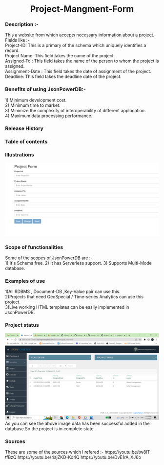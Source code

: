 <h1 align="center"> Project-Mangment-Form </h1>

<h3> Description :- </h3>
This a website from which accepts necessary information about a project. <br>
Fields like :- <br>
Project-ID: This is a primary of the schema which uniquely identifies a record.<br>
Project Name: This field takes the name of the project.<br>
Assigned-To : This field takes the name of the person to whom the project is assigned.<br>
Assignment-Date : This field takes the date of assignment of the project.<br>
Deadline: This field takes the deadline date of the project.<br>


<h3>Benefits of using JsonPowerDB:- </h3>
1) Minimum development cost.<br>
2) Minimum time to market.<br>
3) Minimize the complexity of interoperability of different applocation.<br>
4) Maximum data processing performance.<br>

<h3>Release History</h3>
<h3>Table of contents</h3>
<h3>Illustrations</h3>
<img src="https://github.com/Harshwardhan431/Project-Mangment-Form/blob/master/Illustration.png" width=700 heigth=300>

<h3>Scope of functionalities</h3>
Some of the scopes of JsonPowerDB are :-<br>
1) It's Schema free.
2) It has Serverless support.
3) Supports Multi-Mode database. 

<h3>Examples of use</h3>
1)All RDBMS , Document-DB ,Key-Value pair can use this.<br>
2)Projects that need GeoSpecial / Time-series Analytics can use this project.<br>
3)Live working HTML templates can be easily implemented in JsonPowerDB. <br>

<h3>Project status</h3>
<img src="https://github.com/Harshwardhan431/Project-Mangment-Form/blob/master/Database pic.png" width=700 heigth=300>
<br>
As you can see the above image data has been successful added in the database.So the project is in complete state.

<h3>Sources</h3>
These are some of the sources which I refered :-
https://youtu.be/tw8IT-tfBzQ
https://youtu.be/4ajZKD-Ko4Q
https://youtu.be/DvE1rA_XJ6o

